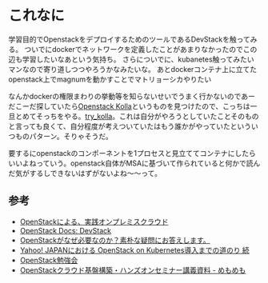 # これなに
学習目的でOpenstackをデプロイするためのツールであるDevStackを触ってみる。
ついでにdockerでネットワークを定義したことがあまりなかったのでこの辺も学習したいなあという気持ち。
さらについでに、kubanetes触ってみたいマンなので寄り道しつつやろうかなみたいな。
あとdockerコンテナ上に立てたopenstack上でmagnumを動かすことでマトリョーシカやりたい

なんかdockerの権限まわりの挙動等を知らないせいでうまく行かないのであーだこーだ探していたら[Openstack Kolla](https://github.com/openstack/kolla)というものを見つけたので、こっちは一旦とめてそっちをやる。[try_kolla](https:github.com/say3no/try_kolla)。これは自分がやろうとしていたことそのものと言っても良くて、自分程度が考えついていたはもう誰かがやっていたといういつものパターン。そりゃそうだ。

要するにopenstackのコンポーネントを1プロセスと見立ててコンテナにしたらいいよねっていう。openstack自体がMSAに基づいて作られていると何かで読んだ気がするしできないはずがないよね〜〜って。



## 参考

 - [OpenStackによる、実践オンプレミスクラウド](https://www.slideshare.net/thatsdone/q-con-tokyonttdataopenstackdist2)
 - [OpenStack Docs: DevStack](https://docs.openstack.org/devstack/latest/#quick-start)
 - [OpenStackがなぜ必要なのか？素朴な疑問にお答えします。](http://openstackdays.com/archive/2016/wp-content/uploads/2016/07/P7_osdt.cloud-intro.pdf)
 - [Yahoo! JAPANにおける OpenStack on Kubernetes導入までの道のり 続](https://www.okinawaopenlabs.com/ood/2017/wp-content/uploads/sites/4/2018/01/OOD-OpenStackonKubernetesZoku.pdf)
 - [OpenStack勉強会](https://www.slideshare.net/obara13/open-stack-16166193?qid=3207b677-5c4e-4dc1-80de-c2ea356e1526&v=qf1&b=&from_search=4)
 - [OpenStackクラウド基盤構築・ハンズオンセミナー講義資料 - めもめも](http://enakai00.hatenablog.com/entry/20140106/1388978670)
